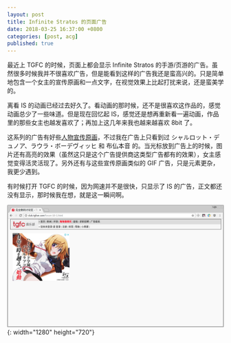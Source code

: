 ```yaml
---
layout: post
title: Infinite Stratos 的页面广告
date: 2018-03-25 16:37:00 +0800
categories: [post, acg]
published: true
---
```


最近上 TGFC 的时候，页面上都会显示 Infinite Stratos 的手游/页游的广告。虽然很多时候我并不很喜欢广告，但是能看到这样的广告我还是蛮高兴的。只是简单地包含一个女主的宣传原画和一点文字，在视觉效果上比起打扰来说，还是蛮美学的。

离看 IS 的动画已经过去好久了。看动画的那时候，还不是很喜欢这作品的，感觉动画总少了一些味道。但是现在回忆起 IS，感觉还是想再重新看一遍动画，作品里的那些女主也越发喜欢了；再加上这几年来我也越来越喜欢 8bit 了。

这系列的广告有好些[人物宣传原画](https://www.famitsu.com/news/201711/22146463.html)，不过我在广告上只看到过 シャルロット・デュノア、ラウラ・ボーデヴィッヒ 和 布仏本音 的。当光标放到广告上的时候，图片还有高亮的效果（虽然这只是这个广告提供商这类型广告都有的效果），女主感觉变得活灵活现了。另外还有与这些宣传原画类似的 GIF 广告，只是元素更杂，我更少遇到。

有时候打开 TGFC 的时候，因为网速并不是很快，只显示了 IS 的广告，正文都还没有显示，那时候我在想，就是这一瞬间啊。

![Infinite Stratos advertising](/assets/images/infinite_stratos_de_ye_mian_guang_gao/aaddzz-charlotte-dunois-character.png){: width="1280" height="720"}
